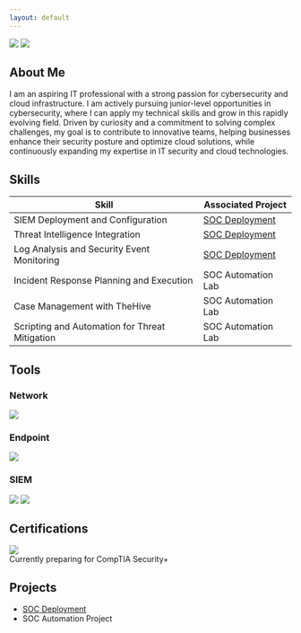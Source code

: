 ```yaml
---
layout: default
---
```

<div>
    <a href="https://www.linkedin.com/in/simardeep1098"><img src="https://img.shields.io/badge/-LinkedIn-0072b1?&style=for-the-badge&logo=linkedin&logoColor=white" /></a>
    <a href="https://github.com/Simardeep1098"><img src="https://img.shields.io/badge/-GitHub-000000?&style=for-the-badge&logo=github&logoColor=white" /></a>
</div>

## About Me

I am an aspiring IT professional with a strong passion for cybersecurity and cloud infrastructure. I am actively pursuing junior-level opportunities in cybersecurity, where I can apply my technical skills and grow in this rapidly evolving field. Driven by curiosity and a commitment to solving complex challenges, my goal is to contribute to innovative teams, helping businesses enhance their security posture and optimize cloud solutions, while continuously expanding my expertise in IT security and cloud technologies.

## Skills

| Skill                                         | Associated Project         |
|-----------------------------------------------|----------------------------|
| SIEM Deployment and Configuration	          | <a href="https://github.com/Simardeep1098/SOC-Deployment/tree/main">SOC Deployment</a> |
| Threat Intelligence Integration              | <a href="https://github.com/Simardeep1098/SOC-Deployment/tree/main">SOC Deployment</a> |
| Log Analysis and Security Event Monitoring         | <a href="https://github.com/Simardeep1098/SOC-Deployment/tree/main">SOC Deployment</a>          |
| Incident Response Planning and Execution      | SOC Automation Lab          |
| Case Management with TheHive                  | SOC Automation Lab          |
| Scripting and Automation for Threat Mitigation | SOC Automation Lab          |

## Tools

### Network
<div>
    <img src="https://img.shields.io/badge/-Wireshark-1679A7?&style=for-the-badge&logo=Wireshark&logoColor=white" />
</div>

### Endpoint
<div>
    <img src="https://img.shields.io/badge/-Microsoft_Defender_for_Endpoint-00A4EF?&style=for-the-badge&logo=Microsoft&logoColor=white" />
</div>

### SIEM
<div>
    <img src="https://img.shields.io/badge/-Microsoft_Sentinel-0078D4?&style=for-the-badge&logo=Microsoft&logoColor=white" />
    <img src="https://img.shields.io/badge/-Splunk-000000?&style=for-the-badge&logo=Splunk&logoColor=white" />
</div>

## Certifications
<div>
    <img src="https://img.shields.io/badge/-Qualys_Vulnerability_Management_Foundation-005F6C?&style=for-the-badge&logo=qualys&logoColor=white" />
</div>
Currently preparing for CompTIA Security+

## Projects
- [SOC Deployment](https://github.com/Simardeep1098/SOC-Deployment/tree/main)
- SOC Automation Project
